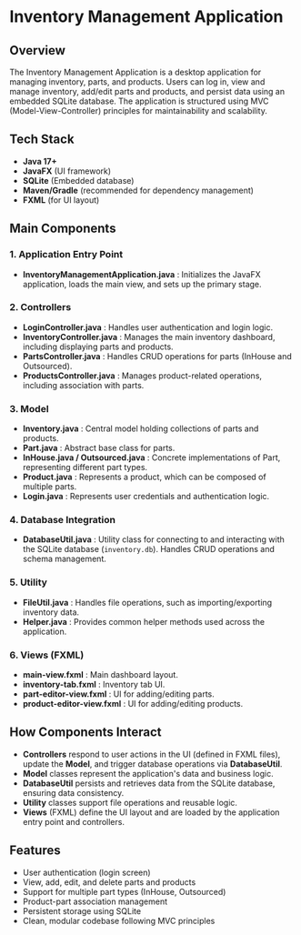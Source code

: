 # Inventory Management Application

## Overview

The Inventory Management Application is a desktop application for managing inventory, parts, and products.
Users can log in, view and manage inventory, add/edit parts and products, and persist data using an embedded SQLite database. The application is structured using MVC (Model-View-Controller) principles for maintainability and scalability.

## Tech Stack

- **Java 17+**
- **JavaFX** (UI framework)
- **SQLite** (Embedded database)
- **Maven/Gradle** (recommended for dependency management)
- **FXML** (for UI layout)

## Main Components

### 1. Application Entry Point

- **InventoryManagementApplication.java** : Initializes the JavaFX application, loads the main view, and sets up the primary stage.

### 2. Controllers

- **LoginController.java** : Handles user authentication and login logic.
- **InventoryController.java** : Manages the main inventory dashboard, including displaying parts and products.
- **PartsController.java** : Handles CRUD operations for parts (InHouse and Outsourced).
- **ProductsController.java** : Manages product-related operations, including association with parts.

### 3. Model

- **Inventory.java** : Central model holding collections of parts and products.
- **Part.java** : Abstract base class for parts.
- **InHouse.java / Outsourced.java** : Concrete implementations of Part, representing different part types.
- **Product.java** : Represents a product, which can be composed of multiple parts.
- **Login.java** : Represents user credentials and authentication logic.

### 4. Database Integration

- **DatabaseUtil.java** : Utility class for connecting to and interacting with the SQLite database (`inventory.db`). Handles CRUD operations and schema management.

### 5. Utility

- **FileUtil.java** : Handles file operations, such as importing/exporting inventory data.
- **Helper.java** : Provides common helper methods used across the application.

### 6. Views (FXML)

- **main-view.fxml** : Main dashboard layout.
- **inventory-tab.fxml** : Inventory tab UI.
- **part-editor-view.fxml** : UI for adding/editing parts.
- **product-editor-view.fxml** : UI for adding/editing products.

## How Components Interact

- **Controllers** respond to user actions in the UI (defined in FXML files), update the **Model**, and trigger database operations via **DatabaseUtil**.
- **Model** classes represent the application's data and business logic.
- **DatabaseUtil** persists and retrieves data from the SQLite database, ensuring data consistency.
- **Utility** classes support file operations and reusable logic.
- **Views** (FXML) define the UI layout and are loaded by the application entry point and controllers.

## Features

- User authentication (login screen)
- View, add, edit, and delete parts and products
- Support for multiple part types (InHouse, Outsourced)
- Product-part association management
- Persistent storage using SQLite
- Clean, modular codebase following MVC principles
